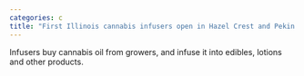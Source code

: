 ```yaml
---
categories: c
title: "First Illinois cannabis infusers open in Hazel Crest and Pekin as industry slowly begins to take off"
---
```

Infusers buy cannabis oil from growers, and infuse it into edibles, lotions and other products.